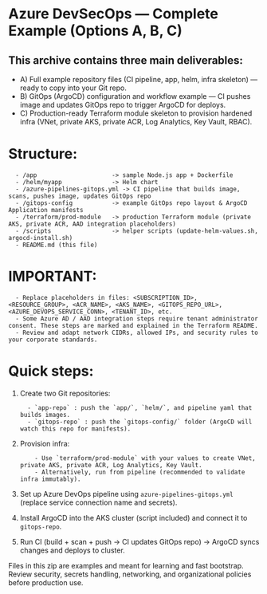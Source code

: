 # Azure DevSecOps — Complete Example (Options A, B, C)

## This archive contains three main deliverables:

* A) Full example repository files (CI pipeline, app, helm, infra skeleton) — ready to copy into your Git repo.
* B) GitOps (ArgoCD) configuration and workflow example — CI pushes image and updates GitOps repo to trigger ArgoCD for deploys.
* C) Production-ready Terraform module skeleton to provision hardened infra (VNet, private AKS, private ACR, Log Analytics, Key Vault, RBAC).

# Structure:
      - /app                     -> sample Node.js app + Dockerfile
      - /helm/myapp              -> Helm chart
      - /azure-pipelines-gitops.yml -> CI pipeline that builds image, scans, pushes image, updates GitOps repo
      - /gitops-config           -> example GitOps repo layout & ArgoCD Application manifests
      - /terraform/prod-module   -> production Terraform module (private AKS, private ACR, AAD integration placeholders)
      - /scripts                 -> helper scripts (update-helm-values.sh, argocd-install.sh)
      - README.md (this file)

# IMPORTANT:
      - Replace placeholders in files: <SUBSCRIPTION_ID>, <RESOURCE_GROUP>, <ACR_NAME>, <AKS_NAME>, <GITOPS_REPO_URL>, <AZURE_DEVOPS_SERVICE_CONN>, <TENANT_ID>, etc.
      - Some Azure AD / AAD integration steps require tenant administrator consent. These steps are marked and explained in the Terraform README.
      - Review and adapt network CIDRs, allowed IPs, and security rules to your corporate standards.

# Quick steps:

1. Create two Git repositories:

         - `app-repo` : push the `app/`, `helm/`, and pipeline yaml that builds images.
         - `gitops-repo` : push the `gitops-config/` folder (ArgoCD will watch this repo for manifests).

3. Provision infra:

           - Use `terraform/prod-module` with your values to create VNet, private AKS, private ACR, Log Analytics, Key Vault.
           - Alternatively, run from pipeline (recommended to validate infra immutably).
   
5. Set up Azure DevOps pipeline using `azure-pipelines-gitops.yml` (replace service connection name and secrets).
6. Install ArgoCD into the AKS cluster (script included) and connect it to `gitops-repo`.
7. Run CI (build + scan + push -> CI updates GitOps repo) -> ArgoCD syncs changes and deploys to cluster.

Files in this zip are examples and meant for learning and fast bootstrap. Review security, secrets handling,
networking, and organizational policies before production use.
